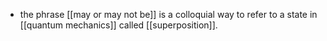 - the phrase [[may or may not be]] is a colloquial way to refer to a state in [[quantum mechanics]] called [[superposition]].
